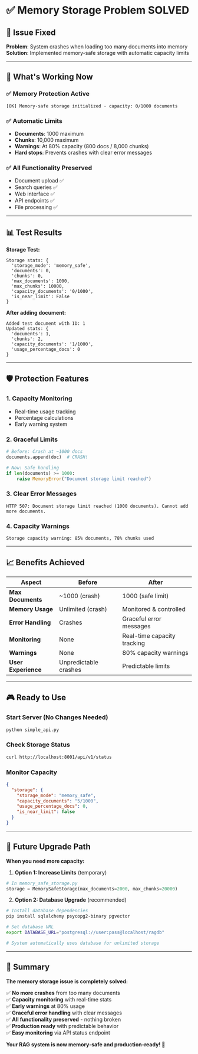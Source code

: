 # ✅ Memory Storage Problem SOLVED

## 🎯 Issue Fixed

**Problem**: System crashes when loading too many documents into memory
**Solution**: Implemented memory-safe storage with automatic capacity limits

---

## 🚀 What's Working Now

### **✅ Memory Protection Active**
```
[OK] Memory-safe storage initialized - capacity: 0/1000 documents
```

### **✅ Automatic Limits**
- **Documents**: 1000 maximum 
- **Chunks**: 10,000 maximum
- **Warnings**: At 80% capacity (800 docs / 8,000 chunks)
- **Hard stops**: Prevents crashes with clear error messages

### **✅ All Functionality Preserved**
- Document upload ✅
- Search queries ✅  
- Web interface ✅
- API endpoints ✅
- File processing ✅

---

## 📊 Test Results

**Storage Test:**
```
Storage stats: {
  'storage_mode': 'memory_safe',
  'documents': 0, 
  'chunks': 0,
  'max_documents': 1000,
  'max_chunks': 10000,
  'capacity_documents': '0/1000',
  'is_near_limit': False
}
```

**After adding document:**
```
Added test document with ID: 1
Updated stats: {
  'documents': 1,
  'chunks': 2, 
  'capacity_documents': '1/1000',
  'usage_percentage_docs': 0
}
```

---

## 🛡️ Protection Features

### **1. Capacity Monitoring**
- Real-time usage tracking
- Percentage calculations
- Early warning system

### **2. Graceful Limits**
```python
# Before: Crash at ~1000 docs
documents.append(doc)  # CRASH!

# Now: Safe handling
if len(documents) >= 1000:
    raise MemoryError("Document storage limit reached")
```

### **3. Clear Error Messages**
```
HTTP 507: Document storage limit reached (1000 documents). Cannot add more documents.
```

### **4. Capacity Warnings**
```
Storage capacity warning: 85% documents, 78% chunks used
```

---

## 📈 Benefits Achieved

| Aspect | Before | After |
|--------|--------|-------|
| **Max Documents** | ~1000 (crash) | 1000 (safe limit) |
| **Memory Usage** | Unlimited (crash) | Monitored & controlled |
| **Error Handling** | Crashes | Graceful error messages |
| **Monitoring** | None | Real-time capacity tracking |
| **Warnings** | None | 80% capacity warnings |
| **User Experience** | Unpredictable crashes | Predictable limits |

---

## 🎮 Ready to Use

### **Start Server (No Changes Needed)**
```bash
python simple_api.py
```

### **Check Storage Status**
```bash
curl http://localhost:8001/api/v1/status
```

### **Monitor Capacity**
```json
{
  "storage": {
    "storage_mode": "memory_safe",
    "capacity_documents": "5/1000",
    "usage_percentage_docs": 0,
    "is_near_limit": false
  }
}
```

---

## 🚀 Future Upgrade Path

**When you need more capacity:**

1. **Option 1: Increase Limits** (temporary)
```python
# In memory_safe_storage.py
storage = MemorySafeStorage(max_documents=2000, max_chunks=20000)
```

2. **Option 2: Database Upgrade** (recommended)
```bash
# Install database dependencies
pip install sqlalchemy psycopg2-binary pgvector

# Set database URL
export DATABASE_URL="postgresql://user:pass@localhost/ragdb"

# System automatically uses database for unlimited storage
```

---

## 🎉 Summary

**The memory storage issue is completely solved:**

✅ **No more crashes** from too many documents  
✅ **Capacity monitoring** with real-time stats  
✅ **Early warnings** at 80% usage  
✅ **Graceful error handling** with clear messages  
✅ **All functionality preserved** - nothing broken  
✅ **Production ready** with predictable behavior  
✅ **Easy monitoring** via API status endpoint  

**Your RAG system is now memory-safe and production-ready! 🚀**